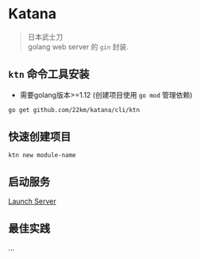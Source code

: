 # Katana

> 日本武士刀  
> golang web server 的 `gin` 封装.

## `ktn` 命令工具安装

* 需要golang版本>=1.12 (创建项目使用 `go mod` 管理依赖)

``` sh
go get github.com/22km/katana/cli/ktn
```

## 快速创建项目

```
ktn new module-name
```

## 启动服务

[Launch Server](https://github.com/22km/katana-demo#launch-server)

## 最佳实践

...